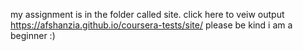 my assignment is in the folder called site.
click here to veiw output https://afshanzia.github.io/coursera-tests/site/
please be kind i am a beginner :)

